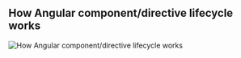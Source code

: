 ## How Angular component/directive lifecycle works
![How Angular component/directive lifecycle works](https://github.com/shounoop/first-angular-project/assets/85869774/b8e39a66-bee0-45cd-90a2-c67eee294c83)
